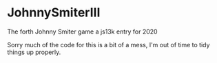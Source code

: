 # JohnnySmiterIII
The forth Johnny Smiter game a js13k entry for 2020

Sorry much of the code for this is a bit of a mess, I'm out of time to tidy things up properly.
